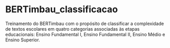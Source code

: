 # BERTimbau_classificacao
Treinamento do BERTimbau com o propósito de classificar a complexidade de textos escolares em quatro categorias associadas às etapas educacionais: Ensino Fundamental I, Ensino Fundamental II, Ensino Médio e Ensino Superior.
